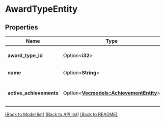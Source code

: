 # AwardTypeEntity

## Properties

Name | Type | Description | Notes
------------ | ------------- | ------------- | -------------
**award_type_id** | Option<**i32**> | ID of the Award Type Record | [optional]
**name** | Option<**String**> | Name of the Award Type | [optional]
**active_achievements** | Option<[**Vec<models::AchievementEntity>**](AchievementEntity.md)> | Array of Achievements for this award type | [optional]

[[Back to Model list]](../README.md#documentation-for-models) [[Back to API list]](../README.md#documentation-for-api-endpoints) [[Back to README]](../README.md)


